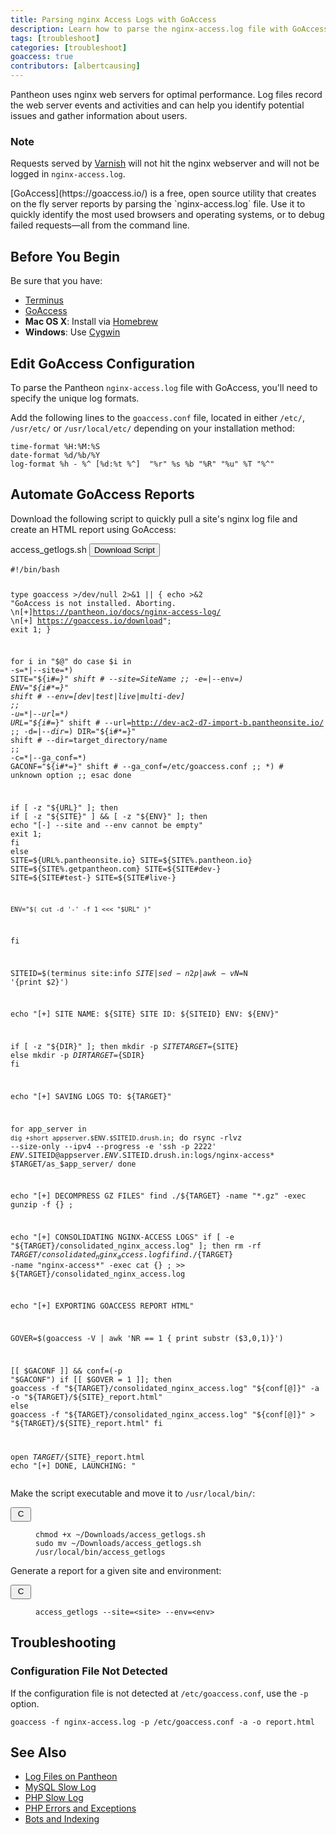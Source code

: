 ```yaml
---
title: Parsing nginx Access Logs with GoAccess
description: Learn how to parse the nginx-access.log file with GoAccess to gather information on your visitors and referral traffic.
tags: [troubleshoot]
categories: [troubleshoot]
goaccess: true
contributors: [albertcausing]
---
```

Pantheon uses nginx web servers for optimal performance. Log files record the web server events and activities and can help you identify potential issues and gather information about users.

<div class="alert alert-info" role="alert">
<h3 class="info">Note</h3>
 <p>Requests served by <a href="/docs/varnish">Varnish</a> will not hit the nginx webserver and will not be logged in <code>nginx-access.log</code>.</p>
 </div>
[GoAccess](https://goaccess.io/) is a free, open source utility that creates on the fly server reports by parsing the `nginx-access.log` file. Use it to quickly identify the most used browsers and operating systems, or to debug failed requests—all from the command line.

## Before You Begin

Be sure that you have:

- [Terminus](/docs/terminus)
- [GoAccess](https://goaccess.io/download)
 - **Mac OS X**: Install via [Homebrew](http://brew.sh/)
 - **Windows**: Use [Cygwin](http://cygwin.com/install.html)

## Edit GoAccess Configuration

To parse the Pantheon `nginx-access.log` file with GoAccess, you'll need to specify the unique log formats.

Add the following lines to the `goaccess.conf` file, located in either `/etc/`, `/usr/etc/` or `/usr/local/etc/` depending on your installation method:
```
time-format %H:%M:%S
date-format %d/%b/%Y
log-format %h - %^ [%d:%t %^]  "%r" %s %b "%R" "%u" %T "%^"
```
## Automate GoAccess Reports
<p class="instruction">Download the following script to quickly pull a site's nginx log file and create an HTML report using GoAccess:</p>
<div class="script-file-header">
access_getlogs.sh
<a id="downloadLinkgoaccess"><button class="btn btn-default btn-download"><i class="fa fa-download" aria-hidden="true"></i>   Download Script
</button></a>
</div>
<pre><code id="access_getlogs">#!/bin/bash

type goaccess >/dev/null 2>&1 || { echo >&2 "GoAccess is not installed. Aborting. \n[+]https://pantheon.io/docs/nginx-access-log/ \n[+] https://goaccess.io/download"; exit 1; }


for i in "$@"
do
case $i in
    -s=*|--site=*)
    	SITE="${i#*=}"
		shift # --site=SiteName
    ;;
    -e=*|--env=*)
    	ENV="${i#*=}"
		shift # --env=[dev|test|live|multi-dev]
    ;;
    -u=*|--url=*)
	URL="${i#*=}"
		shift # --url=http://dev-ac2-d7-import-b.pantheonsite.io/
    ;;
    -d=*|--dir=*)
    	DIR="${i#*=}"
		shift # --dir=target_directory/name
    ;;
    -c=*|--ga_conf=*)
        GACONF="${i#*=}"
        shift # --ga_conf=/etc/goaccess.conf
    ;;
    *)
        # unknown option
    ;;
esac
done

if [ -z "${URL}" ]; then
  	if [ -z "${SITE}" ] && [ -z "${ENV}" ]; then
		echo "[-] --site and --env cannot be empty"
		exit 1;
	fi
else
 	SITE=${URL%.pantheonsite.io}
	SITE=${SITE%.pantheon.io}
	SITE=${SITE%.getpantheon.com}
	SITE=${SITE#dev-}
	SITE=${SITE#test-}
	SITE=${SITE#live-}

	ENV="$( cut -d '-' -f 1 <<< "$URL" )"
fi

SITEID=$(terminus site:info ${SITE} | sed -n 2p | awk -v N=$N '{print $2}')

echo "[+] SITE NAME: ${SITE} 		SITE ID: ${SITEID} 			ENV: ${ENV}"

if [ -z "${DIR}" ]; then
    mkdir -p ${SITE}
    TARGET=${SITE}
else
    mkdir -p ${DIR}
    TARGET=${SDIR}
fi

echo "[+] SAVING LOGS TO: ${TARGET}"

for app_server in `dig +short appserver.$ENV.$SITEID.drush.in`;
do
  	rsync -rlvz --size-only --ipv4 --progress -e 'ssh -p 2222' $ENV.$SITEID@appserver.$ENV.$SITEID.drush.in:logs/nginx-access* $TARGET/as_$app_server/
done

echo "[+] DECOMPRESS GZ FILES"
find ./${TARGET} -name "*.gz" -exec gunzip -f {} \;

echo "[+] CONSOLIDATING NGINX-ACCESS LOGS"
if [ -e "${TARGET}/consolidated_nginx_access.log" ]; then
    rm -rf ${TARGET}/consolidated_nginx_access.log
fi
find ./${TARGET} -name "nginx-access*" -exec cat {} \; >> ${TARGET}/consolidated_nginx_access.log

echo "[+] EXPORTING GOACCESS REPORT HTML"

GOVER=$(goaccess -V | awk 'NR == 1 { print substr ($3,0,1)}')

[[ $GACONF ]] && conf=(-p "$GACONF")
if [[ $GOVER = 1 ]]; then
	goaccess -f "${TARGET}/consolidated_nginx_access.log" "${conf[@]}" -a -o "${TARGET}/${SITE}_report.html"
else
	goaccess -f "${TARGET}/consolidated_nginx_access.log" "${conf[@]}" > "${TARGET}/${SITE}_report.html"
fi

open ${TARGET}/${SITE}_report.html
echo "[+] DONE, LAUNCHING: "</code></pre>

<p class="instruction">Make the script executable and move it to <code>/usr/local/bin/</code>:</p>
<div class="copy-snippet">
<button class="btn btn-default btn-clippy" data-clipboard-target="#script-install"><img class="clippy" src="/source/docs/assets/images/clippy.svg" width="17" alt="Copy to clipboard"></button>
<figure><pre id="script-install"><code class="bash" data-lang="bash">chmod +x ~/Downloads/access_getlogs.sh
sudo mv ~/Downloads/access_getlogs.sh /usr/local/bin/access_getlogs
</code></pre></figure>
</div>


<p class="instruction">Generate a report for a given site and environment:</p>
<div class="copy-snippet">
<button class="btn btn-default btn-clippy" data-clipboard-target="#script-run"><img class="clippy" src="/source/docs/assets/images/clippy.svg" width="17" alt="Copy to clipboard"></button>
<figure><pre id="script-run"><code class="bash" data-lang="bash">access_getlogs --site=&lt;site&gt; --env=&lt;env&gt;</code></pre></figure>
</div>


## Troubleshooting

### Configuration File Not Detected
If the configuration file is not detected at `/etc/goaccess.conf`, use the `-p` option.
```
goaccess -f nginx-access.log -p /etc/goaccess.conf -a -o report.html
```

## See Also
- [Log Files on Pantheon](/docs/logs)
- [MySQL Slow Log](/docs/mysql-slow-log/)
- [PHP Slow Log](/docs/php-slow-log/)
- [PHP Errors and Exceptions](/docs/php-errors/)
- [Bots and Indexing](/docs/bots-and-indexing/)
